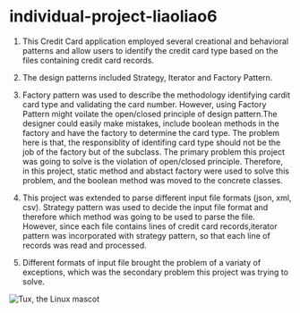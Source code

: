 <h1> individual-project-liaoliao6</h1>

<ol>
<li><p>This Credit Card application employed several creational and behavioral patterns and allow users to identify the credit card type based on the files containing credit card records.<br></p></li>
<li><p>The design patterns included Strategy, Iterator and Factory Pattern.<br></p> </li>
<li><p>Factory pattern was used to describe the methodology identifying cardit card type and validating the card number. However, using Factory Pattern might voilate the open/closed principle of design pattern.The designer could easily make mistakes, include boolean methods in the factory and have the factory to determine the card type. The problem here is that, the responsiblity of identifing card type should not be the job of the factory but of the subclass. The primary problem this project was going to solve is the violation of open/closed principle. Therefore, in this project, static method and abstact factory were used to solve this problem, and the boolean method was moved to the concrete classes.<br></p></li>
<li><p>This project was extended to parse different input file formats (json, xml, csv). Strategy pattern was used to decide the input file format and therefore which method was going to be used to parse the file. However, since each file contains lines of credit card records,iterator pattern was incorporated with strategy pattern, so that each line of records was read and processed.<br></p></li>
<li><p>Different formats of input file brought the problem of a variaty of exceptions, which was the secondary problem this project was trying to solve.<br></p> </li>
</ol>

![Tux, the Linux mascot](//CreditCard/images/)
